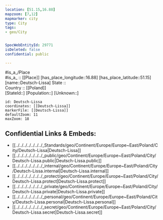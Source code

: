 ```yaml
---
location: [51.15,16.88] 
mapzoom: [7,12] 
mapmarker: city 
type: City
tags:
- geo/City


SpocWebEntityId: 29771
isDeleted: false
confidential: public

---
```

#is_a_/Place  
#is_a_ :: [[Place]] 
[has_place_longitude::16.88] 
[has_place_latitude::51.15] 
[name::Deutsch-Lissa] 
State ::  
Country :: [[Poland]]  
[StateId::] 
[Population::] 
[Unknown::] 


```leaflet
id: Deutsch-Lissa
coordinates: [[Deutsch-Lissa]] 
markerFile: [[Deutsch-Lissa]] 
defaultZoom: 11 
maxZoom: 18
```


## Confidential Links & Embeds: 
- [[../../../../../../../_Standards/geo/Continent/Europe/Europe~East/Poland/City/Deutsch-Lissa|Deutsch-Lissa]] 
- [[../../../../../../../_public/geo/Continent/Europe/Europe~East/Poland/City/Deutsch-Lissa.public|Deutsch-Lissa.public]] 
- [[../../../../../../../_internal/geo/Continent/Europe/Europe~East/Poland/City/Deutsch-Lissa.internal|Deutsch-Lissa.internal]] 
- [[../../../../../../../_protect/geo/Continent/Europe/Europe~East/Poland/City/Deutsch-Lissa.protect|Deutsch-Lissa.protect]] 
- [[../../../../../../../_private/geo/Continent/Europe/Europe~East/Poland/City/Deutsch-Lissa.private|Deutsch-Lissa.private]] 
- [[../../../../../../../_personal/geo/Continent/Europe/Europe~East/Poland/City/Deutsch-Lissa.personal|Deutsch-Lissa.personal]] 
- [[../../../../../../../_secret/geo/Continent/Europe/Europe~East/Poland/City/Deutsch-Lissa.secret|Deutsch-Lissa.secret]] 
